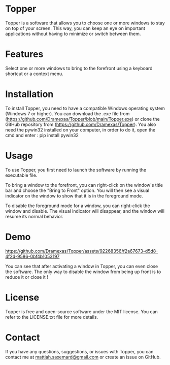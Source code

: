 # Topper
Topper is a software that allows you to choose one or more windows to stay on top of your screen. This way, you can keep an eye on important applications without having to minimize or switch between them.

# Features

Select one or more windows to bring to the forefront using a keyboard shortcut or a context menu.

# Installation
To install Topper, you need to have a compatible Windows operating system (Windows 7 or higher). You can download the .exe file from (https://github.com/Dramexas/Topper/blob/main/Topper.exe) or clone the GitHub repository from (https://github.com/Dramexas/Topper).
You also need the pywin32 installed on your computer, in order to do it, open the cmd and enter : pip install pywin32

# Usage
To use Topper, you first need to launch the software by running the executable file.

To bring a window to the forefront, you can right-click on the window's title bar and choose the "Bring to Front" option. You will then see a visual indicator on the window to show that it is in the foreground mode.

To disable the foreground mode for a window, you can right-click the window and disable. The visual indicator will disappear, and the window will resume its normal behavior.

# Demo

https://github.com/Dramexas/Topper/assets/92268356/f2a67673-d5d8-4f2d-9586-0bf4b1053197

You can see that after activating a window in Topper, you can even close the software.
The only way to disable the window from being up front is to reduce it or close it !

# License
Topper is free and open-source software under the MIT license. You can refer to the LICENSE.txt file for more details.

# Contact
If you have any questions, suggestions, or issues with Topper, you can contact me at mattiah.saxemard@gmail.com or create an issue on GitHub.
